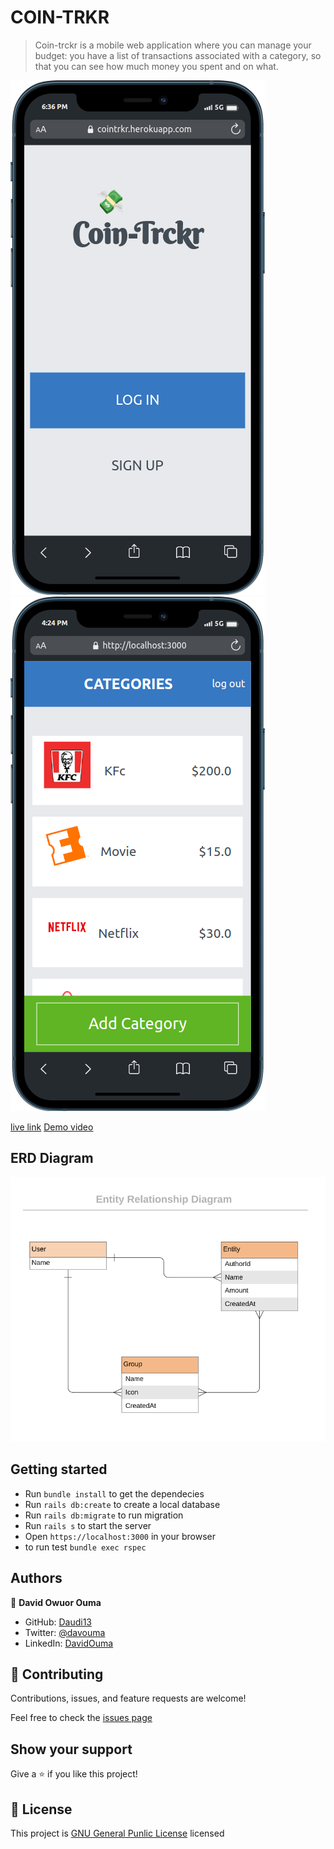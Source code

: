 # COIN-TRKR

> Coin-trckr is a mobile web application where you can manage your budget: you have a list of transactions associated with a category, so that you can see how much money you spent and on what.

![](./mobile%20(2).png)
![](./mobile%20(1).png)

[live link](https://cointrkr.herokuapp.com/)
[Demo video](https://www.loom.com/share/5624da5e55da43fa8f13c39db31e65c6)

## ERD Diagram
![](./erd_diagram.png)
## Getting started

- Run `bundle install` to get the dependecies
- Run `rails db:create` to create a local database
- Run `rails db:migrate` to run migration 
- Run `rails s` to start  the server
- Open `https://localhost:3000` in your browser
- to run test `bundle exec rspec`


## Authors

👤 **David Owuor Ouma**

- GitHub: [Daudi13](https://github.com/daudi13/)
- Twitter: [@davouma](https://twitter.com/mwapesamuel4)
- LinkedIn: [DavidOuma](https://www.linkedin.com/in/david-owour-ouma/)

## 🤝 Contributing

Contributions, issues, and feature requests are welcome!

Feel free to check the [issues page](https://github.com/daudi13/Recipe-app/issues)

## Show your support

Give a ⭐️ if you like this project!

## 📝 License
This project is [GNU General Punlic License](./LICENSE) licensed